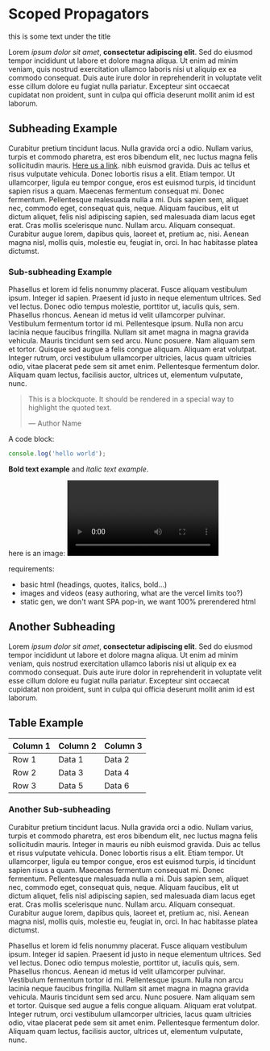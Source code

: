 # Scoped Propagators
this is some text under the title

Lorem *ipsum dolor sit amet*, **consectetur adipiscing elit**. Sed do eiusmod tempor incididunt ut labore et dolore magna aliqua. Ut enim ad minim veniam, quis nostrud exercitation ullamco laboris nisi ut aliquip ex ea commodo consequat. Duis aute irure dolor in reprehenderit in voluptate velit esse cillum dolore eu fugiat nulla pariatur. Excepteur sint occaecat cupidatat non proident, sunt in culpa qui officia deserunt mollit anim id est laborum.

## Subheading Example
Curabitur pretium tincidunt lacus. Nulla gravida orci a odio. Nullam varius, turpis et commodo pharetra, est eros bibendum elit, nec luctus magna felis sollicitudin mauris. [Here us a link](https://google.com). nibh euismod gravida. Duis ac tellus et risus vulputate vehicula. Donec lobortis risus a elit. Etiam tempor. Ut ullamcorper, ligula eu tempor congue, eros est euismod turpis, id tincidunt sapien risus a quam. Maecenas fermentum consequat mi. Donec fermentum. Pellentesque malesuada nulla a mi. Duis sapien sem, aliquet nec, commodo eget, consequat quis, neque. Aliquam faucibus, elit ut dictum aliquet, felis nisl adipiscing sapien, sed malesuada diam lacus eget erat. Cras mollis scelerisque nunc. Nullam arcu. Aliquam consequat. Curabitur augue lorem, dapibus quis, laoreet et, pretium ac, nisi. Aenean magna nisl, mollis quis, molestie eu, feugiat in, orci. In hac habitasse platea dictumst.

### Sub-subheading Example
Phasellus et lorem id felis nonummy placerat. Fusce aliquam vestibulum ipsum. Integer id sapien. Praesent id justo in neque elementum ultrices. Sed vel lectus. Donec odio tempus molestie, porttitor ut, iaculis quis, sem. Phasellus rhoncus. Aenean id metus id velit ullamcorper pulvinar. Vestibulum fermentum tortor id mi. Pellentesque ipsum. Nulla non arcu lacinia neque faucibus fringilla. Nullam sit amet magna in magna gravida vehicula. Mauris tincidunt sem sed arcu. Nunc posuere. Nam aliquam sem et tortor. Quisque sed augue a felis congue aliquam. Aliquam erat volutpat. Integer rutrum, orci vestibulum ullamcorper ultricies, lacus quam ultricies odio, vitae placerat pede sem sit amet enim. Pellentesque fermentum dolor. Aliquam quam lectus, facilisis auctor, ultrices ut, elementum vulputate, nunc.

> This is a blockquote. It should be rendered in a special way to highlight the quoted text.
> 
> — Author Name

A code block:
```ts
console.log('hello world');
```

**Bold text example** and *italic text example*.

here is an image:
![paintbrush](paintbrush.mp4)

requirements:
- basic html (headings, quotes, italics, bold...)
- images and videos (easy authoring, what are the vercel limits too?)
- static gen, we don't want SPA pop-in, we want 100% prerendered html

## Another Subheading
Lorem *ipsum dolor sit amet*, **consectetur adipiscing elit**. Sed do eiusmod tempor incididunt ut labore et dolore magna aliqua. Ut enim ad minim veniam, quis nostrud exercitation ullamco laboris nisi ut aliquip ex ea commodo consequat. Duis aute irure dolor in reprehenderit in voluptate velit esse cillum dolore eu fugiat nulla pariatur. Excepteur sint occaecat cupidatat non proident, sunt in culpa qui officia deserunt mollit anim id est laborum.

## Table Example

| Column 1 | Column 2 | Column 3 |
|----------|----------|----------|
| Row 1    | Data 1   | Data 2   |
| Row 2    | Data 3   | Data 4   |
| Row 3    | Data 5   | Data 6   |

### Another Sub-subheading
Curabitur pretium tincidunt lacus. Nulla gravida orci a odio. Nullam varius, turpis et commodo pharetra, est eros bibendum elit, nec luctus magna felis sollicitudin mauris. Integer in mauris eu nibh euismod gravida. Duis ac tellus et risus vulputate vehicula. Donec lobortis risus a elit. Etiam tempor. Ut ullamcorper, ligula eu tempor congue, eros est euismod turpis, id tincidunt sapien risus a quam. Maecenas fermentum consequat mi. Donec fermentum. Pellentesque malesuada nulla a mi. Duis sapien sem, aliquet nec, commodo eget, consequat quis, neque. Aliquam faucibus, elit ut dictum aliquet, felis nisl adipiscing sapien, sed malesuada diam lacus eget erat. Cras mollis scelerisque nunc. Nullam arcu. Aliquam consequat. Curabitur augue lorem, dapibus quis, laoreet et, pretium ac, nisi. Aenean magna nisl, mollis quis, molestie eu, feugiat in, orci. In hac habitasse platea dictumst.

Phasellus et lorem id felis nonummy placerat. Fusce aliquam vestibulum ipsum. Integer id sapien. Praesent id justo in neque elementum ultrices. Sed vel lectus. Donec odio tempus molestie, porttitor ut, iaculis quis, sem. Phasellus rhoncus. Aenean id metus id velit ullamcorper pulvinar. Vestibulum fermentum tortor id mi. Pellentesque ipsum. Nulla non arcu lacinia neque faucibus fringilla. Nullam sit amet magna in magna gravida vehicula. Mauris tincidunt sem sed arcu. Nunc posuere. Nam aliquam sem et tortor. Quisque sed augue a felis congue aliquam. Aliquam erat volutpat. Integer rutrum, orci vestibulum ullamcorper ultricies, lacus quam ultricies odio, vitae placerat pede sem sit amet enim. Pellentesque fermentum dolor. Aliquam quam lectus, facilisis auctor, ultrices ut, elementum vulputate, nunc.